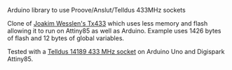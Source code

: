  Arduino library to use Proove/Anslut/Telldus 433MHz sockets

Clone of [Joakim Wesslen's Tx433](https://github.com/JoakimWesslen/Tx433) which uses less memory and flash allowing it to run on Attiny85 as well as Arduino.
Example uses 1426 bytes of flash and 12 bytes of global variables.

Tested with a [Telldus 14189 433 MHz socket](https://telldus.com/produkt/round-outlet-433-mhz/) on Arduino Uno and Digispark Attiny85.